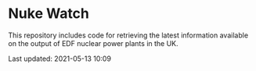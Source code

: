 # Nuke Watch

This repository includes code for retrieving the latest information available on the output of EDF nuclear power plants in the UK.

Last updated: 2021-05-13 10:09